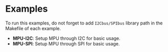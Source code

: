 # Examples

To run this examples, do not forget to add `I2Cbus/SPIbus` library path in the Makefile of each example.

+ **MPU-I2C**: Setup MPU through I2C for basic usage.
+ **MPU-SPI**: Setup MPU through SPI for basic usage.
